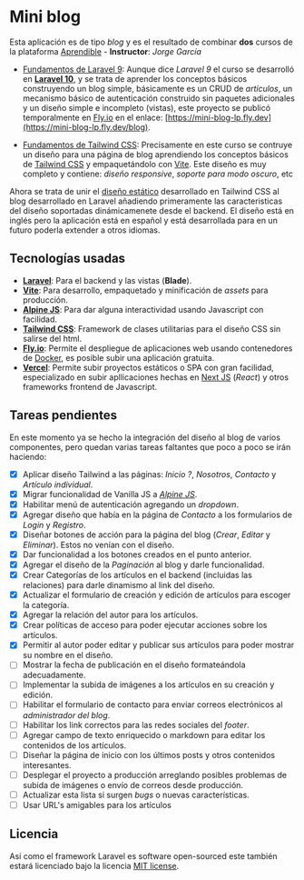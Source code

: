 # Mini blog

Esta aplicación es de tipo *blog* y es el resultado de combinar **dos** cursos de la plataforma [Aprendible](https://aprendible.com/) - **Instructor**: *Jorge García*

- [Fundamentos de Laravel 9](https://aprendible.com/series/fundamentos-de-laravel-9): Aunque dice *Laravel 9* el curso se desarrolló en **[Laravel 10](https://laravel.com/docs/10.x)**, y se trata de aprender los conceptos básicos construyendo un blog simple, básicamente es un CRUD de *artículos*, un mecanismo básico de autenticación construido sin paquetes adicionales y un diseño simple e incompleto (vistas), este proyecto se publicó temporalmente en [Fly.io](https://fly.io/) en el enlace: [https://mini-blog-lp.fly.dev](https://mini-blog-lp.fly.dev/blog).

- [Fundamentos de Tailwind CSS](https://aprendible.com/series/tailwindcss): Precisamente en este curso se contruye un diseño para una página de blog aprendiendo los conceptos básicos de [Tailwind CSS](https://tailwindcss.com/) y empaquetándolo con [Vite](https://vitejs.dev/). Este diseño es muy completo y contiene: *diseño responsive*, *soporte para modo oscuro*, etc

Ahora se trata de unir el [diseño estático](https://tailwindcss-template-drab.vercel.app/) desarrollado en Tailwind CSS al blog desarrollado en Laravel añadiendo primeramente las caracteristicas del diseño soportadas dinámicamenete desde el backend. El diseño está en inglés pero la aplicación está en español y está desarrollada para en un futuro poderla extender a otros idiomas.

## Tecnologías usadas

- **[Laravel](https://laravel.com/)**: Para el backend y las vistas (**Blade**).
- **[Vite](https://vitejs.dev/)**: Para desarrollo, empaquetado y minificación de *assets* para producción.
- **[Alpine JS](https://alpinejs.dev/)**: Para dar alguna interactividad usando Javascript con facilidad.
- **[Tailwind CSS](https://tailwindcss.com/)**: Framework de clases utilitarias para el diseño CSS sin salirse del html.
- **[Fly.io](https://fly.io/)**: Permite el despliegue de aplicaciones web usando contenedores de [Docker](https://www.docker.com/), es posible subir una aplicación gratuita.
- **[Vercel](https://vercel.com/)**: Permite subir proyectos estáticos o SPA con gran facilidad, especializado en subir apllicaciones hechas en [Next JS](https://vercel.com/) (*React*) y otros frameworks frontend de Javascript.

## Tareas pendientes

En este momento ya se hecho la integración del diseño al blog de varios componentes, pero quedan varias tareas faltantes que poco a poco se irán haciendo:

- [x] Aplicar diseño Tailwind a las páginas: *Inicio ?*, *Nosotros*, *Contacto* y *Artículo individual*.
- [x] Migrar funcionalidad de Vanilla JS a *[Alpine JS](https://alpinejs.dev/)*.
- [x] Habilitar menú de autenticación agregando un *dropdown*.
- [x] Agregar diseño que había en la página de *Contacto* a los formularios de *Login* y *Registro*.
- [x] Diseñar botones de acción para la página del blog (*Crear*, *Editar* y *Eliminar*). Estos no venían con el diseño.
- [x] Dar funcionalidad a los botones creados en el punto anterior.
- [x] Agregar el diseño de la *Paginación* al blog y darle funcionalidad.
- [x] Crear Categorías de los artículos en el backend (incluidas las relaciones) para darle dinamismo al link del diseño.
- [x] Actualizar el formulario de creación y edición de artículos para escoger la categoría.
- [x] Agregar la relación del autor para los artículos.
- [x] Crear políticas de acceso para poder ejecutar acciones sobre los artículos.
- [x] Permitir al autor poder editar y publicar sus artículos para poder mostrar su nombre en el diseño.
- [ ] Mostrar la fecha de publicación en el diseño formateándola adecuadamente.
- [ ] Implementar la subida de imágenes a los artículos en su creación y edición.
- [ ] Habilitar el formulario de contacto para enviar correos electrónicos al *administrador del blog*.
- [ ] Habilitar los link correctos para las redes sociales del *footer*.
- [ ] Agregar campo de texto enriquecido o markdown para editar los contenidos de los artículos.
- [ ] Diseñar la página de inicio con los últimos posts y otros contenidos interesantes.
- [ ] Desplegar el proyecto a producción arreglando posibles problemas de subida de imágenes o envío de correos desde producción.
- [ ] Actualizar esta lista si surgen *bugs* o nuevas características.
- [ ] Usar URL's amigables para los artículos

## Licencia

Así como el framework Laravel es software open-sourced este también estará licenciado bajo la licencia [MIT license](https://opensource.org/licenses/MIT).
